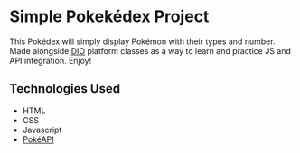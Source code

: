 # Simple Pokekédex Project

This Pokédex will simply display Pokémon with their types and number. Made alongside [DIO](https://web.dio.me/) platform classes as a way to learn and practice JS and API integration. Enjoy!

## Technologies Used

- HTML
- CSS
- Javascript
- [PokéAPI](https://pokeapi.co/)